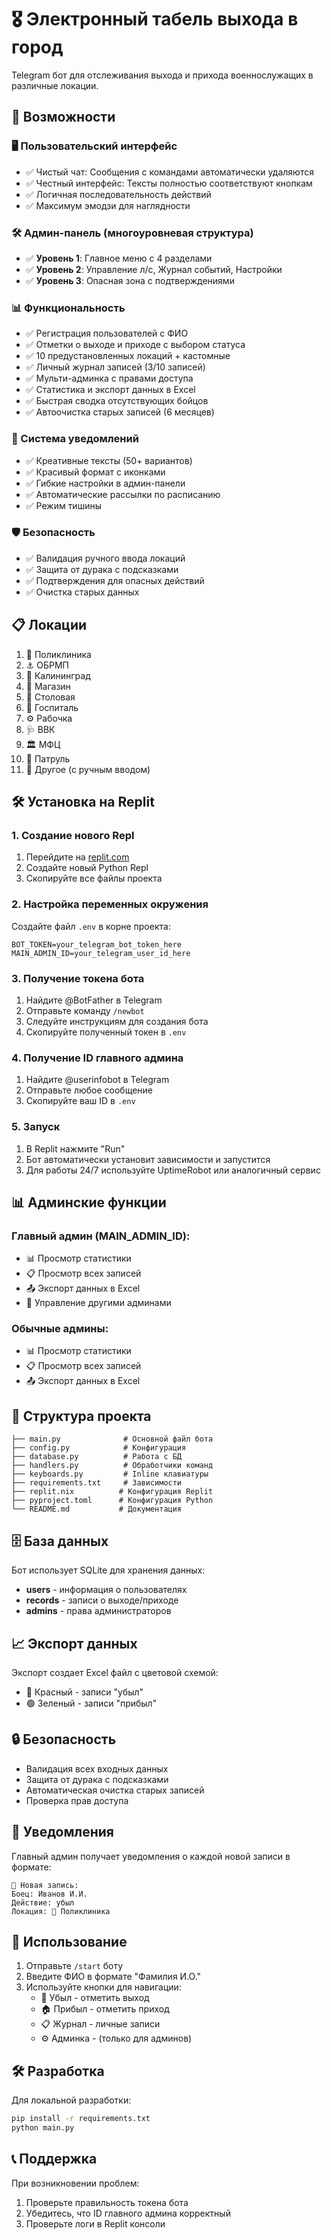 # 🎖️ Электронный табель выхода в город

Telegram бот для отслеживания выхода и прихода военнослужащих в различные локации.

## 🚀 Возможности

### 🖥️ Пользовательский интерфейс
- ✅ Чистый чат: Сообщения с командами автоматически удаляются
- ✅ Честный интерфейс: Тексты полностью соответствуют кнопкам
- ✅ Логичная последовательность действий
- ✅ Максимум эмодзи для наглядности

### 🛠️ Админ-панель (многоуровневая структура)
- ✅ **Уровень 1**: Главное меню с 4 разделами
- ✅ **Уровень 2**: Управление л/с, Журнал событий, Настройки
- ✅ **Уровень 3**: Опасная зона с подтверждениями

### 📊 Функциональность
- ✅ Регистрация пользователей с ФИО
- ✅ Отметки о выходе и приходе с выбором статуса
- ✅ 10 предустановленных локаций + кастомные
- ✅ Личный журнал записей (3/10 записей)
- ✅ Мульти-админка с правами доступа
- ✅ Статистика и экспорт данных в Excel
- ✅ Быстрая сводка отсутствующих бойцов
- ✅ Автоочистка старых записей (6 месяцев)

### 🔔 Система уведомлений
- ✅ Креативные тексты (50+ вариантов)
- ✅ Красивый формат с иконками
- ✅ Гибкие настройки в админ-панели
- ✅ Автоматические рассылки по расписанию
- ✅ Режим тишины

### 🛡️ Безопасность
- ✅ Валидация ручного ввода локаций
- ✅ Защита от дурака с подсказками
- ✅ Подтверждения для опасных действий
- ✅ Очистка старых данных

## 📋 Локации

1. 🏥 Поликлиника
2. ⚓ ОБРМП
3. 🌆 Калининград
4. 🛒 Магазин
5. 🍲 Столовая
6. 🏨 Госпиталь
7. ⚙️ Рабочка
8. 🩺 ВВК
9. 🏛️ МФЦ
10. 🚓 Патруль
11. 📝 Другое (с ручным вводом)

## 🛠️ Установка на Replit

### 1. Создание нового Repl

1. Перейдите на [replit.com](https://replit.com)
2. Создайте новый Python Repl
3. Скопируйте все файлы проекта

### 2. Настройка переменных окружения

Создайте файл `.env` в корне проекта:

```env
BOT_TOKEN=your_telegram_bot_token_here
MAIN_ADMIN_ID=your_telegram_user_id_here
```

### 3. Получение токена бота

1. Найдите @BotFather в Telegram
2. Отправьте команду `/newbot`
3. Следуйте инструкциям для создания бота
4. Скопируйте полученный токен в `.env`

### 4. Получение ID главного админа

1. Найдите @userinfobot в Telegram
2. Отправьте любое сообщение
3. Скопируйте ваш ID в `.env`

### 5. Запуск

1. В Replit нажмите "Run"
2. Бот автоматически установит зависимости и запустится
3. Для работы 24/7 используйте UptimeRobot или аналогичный сервис

## 📊 Админские функции

### Главный админ (MAIN_ADMIN_ID):
- 📊 Просмотр статистики
- 📋 Просмотр всех записей
- 📤 Экспорт данных в Excel
- 👥 Управление другими админами

### Обычные админы:
- 📊 Просмотр статистики
- 📋 Просмотр всех записей
- 📤 Экспорт данных в Excel

## 🔧 Структура проекта

```
├── main.py              # Основной файл бота
├── config.py            # Конфигурация
├── database.py          # Работа с БД
├── handlers.py          # Обработчики команд
├── keyboards.py         # Inline клавиатуры
├── requirements.txt     # Зависимости
├── replit.nix          # Конфигурация Replit
├── pyproject.toml      # Конфигурация Python
└── README.md           # Документация
```

## 🗄️ База данных

Бот использует SQLite для хранения данных:

- **users** - информация о пользователях
- **records** - записи о выходе/приходе
- **admins** - права администраторов

## 📈 Экспорт данных

Экспорт создает Excel файл с цветовой схемой:
- 🔴 Красный - записи "убыл"
- 🟢 Зеленый - записи "прибыл"

## 🔒 Безопасность

- Валидация всех входных данных
- Защита от дурака с подсказками
- Автоматическая очистка старых записей
- Проверка прав доступа

## 🚨 Уведомления

Главный админ получает уведомления о каждой новой записи в формате:
```
🔔 Новая запись:
Боец: Иванов И.И.
Действие: убыл
Локация: 🏥 Поликлиника
```

## 📝 Использование

1. Отправьте `/start` боту
2. Введите ФИО в формате "Фамилия И.О."
3. Используйте кнопки для навигации:
   - 🚶 Убыл - отметить выход
   - 🏠 Прибыл - отметить приход
   - 📋 Журнал - личные записи
   - ⚙️ Админка - (только для админов)

## 🛠️ Разработка

Для локальной разработки:

```bash
pip install -r requirements.txt
python main.py
```

## 📞 Поддержка

При возникновении проблем:
1. Проверьте правильность токена бота
2. Убедитесь, что ID главного админа корректный
3. Проверьте логи в Replit консоли